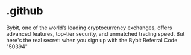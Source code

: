# .github
Bybit, one of the world’s leading cryptocurrency exchanges, offers advanced features, top-tier security, and unmatched trading speed. But here's the real secret: when you sign up with the Bybit Referral Code "50394"
